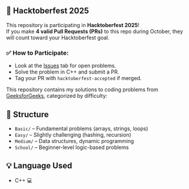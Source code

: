 ## 🎉 Hacktoberfest 2025

This repository is participating in **Hacktoberfest 2025**!  
If you make **4 valid Pull Requests (PRs)** to this repo during October, they will count toward your Hacktoberfest goal.  

### ✅ How to Participate:
- Look at the [Issues](../../issues) tab for open problems.
- Solve the problem in C++ and submit a PR.
- Tag your PR with `hacktoberfest-accepted` if merged.

This repository contains my solutions to coding problems from [GeeksforGeeks](https://www.geeksforgeeks.org/), categorized by difficulty:

## 📂 Structure

- `Basic/` – Fundamental problems (arrays, strings, loops)
- `Easy/` – Slightly challenging (hashing, recursion)
- `Medium/` – Data structures, dynamic programming
- `School/` – Beginner-level logic-based problems

## 💡 Language Used
- C++ 💻
